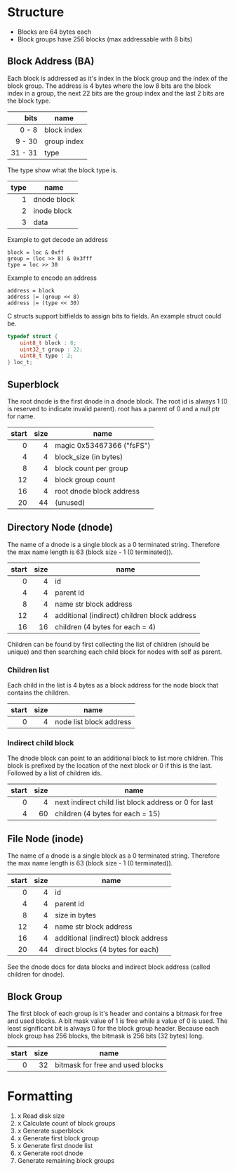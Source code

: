 
# Structure

- Blocks are 64 bytes each
- Block groups have 256 blocks (max addressable with 8 bits)

## Block Address (BA)

Each block is addressed as it's index in the block group and the index of the
block group. The address is 4 bytes where the low 8 bits are the block index in
a group, the next 22 bits are the group index and the last 2 bits are the block
type.

|    bits | name        |
| ------: | ----------- |
|   0 - 8 | block index |
|  9 - 30 | group index |
| 31 - 31 | type        |

The type show what the block type is.

| type | name        |
| ---: | ----------- |
|    1 | dnode block |
|    2 | inode block |
|    3 | data        |

Example to get decode an address

```text
block = loc & 0xff
group = (loc >> 8) & 0x3fff
type = loc >> 30
```

Example to encode an address

```text
address = block
address |= (group << 8)
address |= (type << 30)
```

C structs support bitfields to assign bits to fields. An example struct could
be.

```c
typedef struct {
    uint8_t block : 8;
    uint32_t group : 22;
    uint8_t type : 2;
} loc_t;
```

## Superblock

The root dnode is the first dnode in a dnode block. The root id is always 1 (0
is reserved to indicate invalid parent). root has a parent of 0 and a null ptr
for name.

| start | size | name                      |
| ----: | ---: | ------------------------- |
|     0 |    4 | magic 0x53467366 ("fsFS") |
|     4 |    4 | block_size (in bytes)     |
|     8 |    4 | block count per group     |
|    12 |    4 | block group count         |
|    16 |    4 | root dnode block address  |
|    20 |   44 | (unused)                  |

## Directory Node (dnode)

The name of a dnode is a single block as a 0 terminated string. Therefore the
max name length is 63 (block size - 1 (0 terminated)).

| start | size | name                                         |
| ----: | ---: | -------------------------------------------- |
|     0 |    4 | id                                           |
|     4 |    4 | parent id                                    |
|     8 |    4 | name str block address                       |
|    12 |    4 | additional (indirect) children block address |
|    16 |   16 | children (4 bytes for each = 4)              |

Children can be found by first collecting the list of children (should be
unique) and then searching each child block for nodes with self as parent.

### Children list

Each child in the list is 4 bytes as a block address for the node block that
contains the children.

| start | size | name                    |
| ----: | ---: | ----------------------- |
|     0 |    4 | node list block address |

### Indirect child block

The dnode block can point to an additional block to list more children. This
block is prefixed by the location of the next block or 0 if this is the last.
Followed by a list of children ids.

| start | size | name                                                 |
| ----: | ---: | ---------------------------------------------------- |
|     0 |    4 | next indirect child list block address or 0 for last |
|     4 |   60 | children (4 bytes for each = 15)                     |

## File Node (inode)

The name of a dnode is a single block as a 0 terminated string. Therefore the
max name length is 63 (block size - 1 (0 terminated)).

| start | size | name                                |
| ----: | ---: | ----------------------------------- |
|     0 |    4 | id                                  |
|     4 |    4 | parent id                           |
|     8 |    4 | size in bytes                       |
|    12 |    4 | name str block address              |
|    16 |    4 | additional (indirect) block address |
|    20 |   44 | direct blocks (4 bytes for each)    |

See the dnode docs for data blocks and indirect block address (called children
for dnode).

## Block Group

The first block of each group is it's header and contains a bitmask for free and
used blocks. A bit mask value of 1 is free while a value of 0 is used. The least
significant bit is always 0 for the block group header. Because each block group
has 256 blocks, the bitmask is 256 bits (32 bytes) long.

| start | size | name                             |
| ----: | ---: | -------------------------------- |
|     0 |   32 | bitmask for free and used blocks |

# Formatting

1. x Read disk size
2. x Calculate count of block groups
3. x Generate superblock
4. x Generate first block group
5. x Generate first dnode list
6. x Generate root dnode
7. Generate remaining block groups
